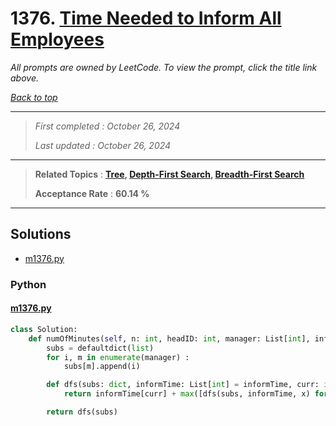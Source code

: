 # 1376. [Time Needed to Inform All Employees](<https://leetcode.com/problems/time-needed-to-inform-all-employees>)

*All prompts are owned by LeetCode. To view the prompt, click the title link above.*

*[Back to top](<../README.md>)*

------

> *First completed : October 26, 2024*
>
> *Last updated : October 26, 2024*

------

> **Related Topics** : **[Tree](<by_topic/Tree.md>), [Depth-First Search](<by_topic/Depth-First Search.md>), [Breadth-First Search](<by_topic/Breadth-First Search.md>)**
>
> **Acceptance Rate** : **60.14 %**

------

## Solutions

- [m1376.py](<../my-submissions/m1376.py>)
### Python
#### [m1376.py](<../my-submissions/m1376.py>)
```Python
class Solution:
    def numOfMinutes(self, n: int, headID: int, manager: List[int], informTime: List[int]) -> int:
        subs = defaultdict(list)
        for i, m in enumerate(manager) :
            subs[m].append(i)

        def dfs(subs: dict, informTime: List[int] = informTime, curr: int = headID) -> int :
            return informTime[curr] + max([dfs(subs, informTime, x) for x in subs[curr]] + [0])

        return dfs(subs)

```

